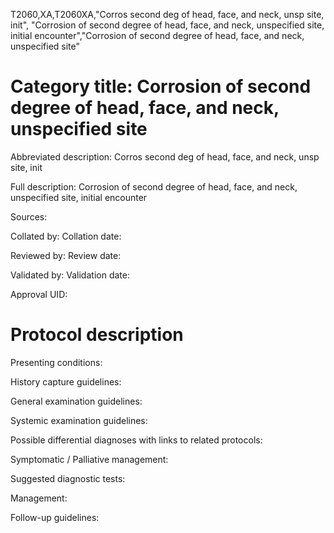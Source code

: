 T2060,XA,T2060XA,"Corros second deg of head, face, and neck, unsp site, init", "Corrosion of second degree of head, face, and neck, unspecified site, initial encounter","Corrosion of second degree of head, face, and neck, unspecified site"
# Category title: Corrosion of second degree of head, face, and neck, unspecified site

Abbreviated description: Corros second deg of head, face, and neck, unsp site, init

Full description: Corrosion of second degree of head, face, and neck, unspecified site, initial encounter

Sources:

Collated by:
Collation date:

Reviewed by:
Review date:

Validated by:
Validation date:

Approval UID:

# Protocol description

Presenting conditions:

History capture guidelines:

General examination guidelines:

Systemic examination guidelines:

Possible differential diagnoses with links to related protocols:

Symptomatic / Palliative management:

Suggested diagnostic tests:

Management:

Follow-up guidelines:
